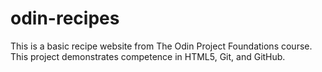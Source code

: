 # odin-recipes
This is a basic recipe website from The Odin Project Foundations course.
This project demonstrates competence in HTML5, Git, and GitHub.